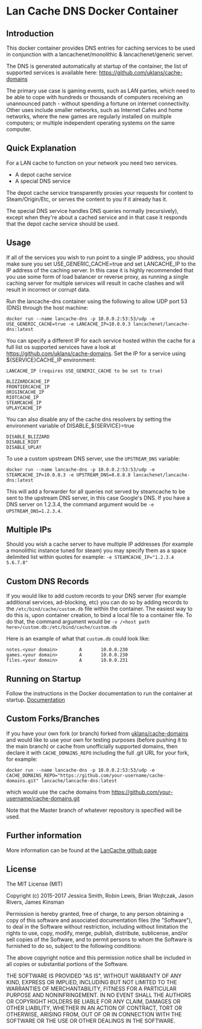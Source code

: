 # Lan Cache DNS Docker Container

## Introduction

This docker container provides DNS entries for caching services to be used in conjunction with a lancachenet/monolithic & lancachenet/generic server.

The DNS is generated automatically at startup of the container, the list of supported services is available here: https://github.com/uklans/cache-domains

The primary use case is gaming events, such as LAN parties, which need to be able to cope with hundreds or thousands of computers receiving an unannounced patch - without spending a fortune on internet connectivity. Other uses include smaller networks, such as Internet Cafes and home networks, where the new games are regularly installed on multiple computers; or multiple independent operating systems on the same computer.

## Quick Explanation

For a LAN cache to function on your network you need two services.
* A depot cache service
* A special DNS service

The depot cache service transparently proxies your requests for content to Steam/Origin/Etc, or serves the content to you if it already has it.

The special DNS service handles DNS queries normally (recursively), except when they're about a cached service and in that case it responds that the depot cache service should be used.

## Usage

If all of the services you wish to run point to a single IP address, you should make sure you set USE_GENERIC_CACHE=true and set LANCACHE_IP to the IP address of the caching server.
In this case it is highly recommended that you use some form of load balancer or reverse proxy, as running a single caching server for multiple services will result in cache clashes and will result in incorrect or corrupt data.

Run the lancache-dns container using the following to allow UDP port 53 (DNS) through the host machine:

```
docker run --name lancache-dns -p 10.0.0.2:53:53/udp -e USE_GENERIC_CACHE=true -e LANCACHE_IP=10.0.0.3 lancachenet/lancache-dns:latest
```

You can specify a different IP for each service hosted within the cache for a full list os supported services have a look at https://github.com/uklans/cache-domains. Set the IP for a service using ${SERVICE}CACHE_IP environment:
```
LANCACHE_IP (requires USE_GENERIC_CACHE to be set to true)

BLIZZARDCACHE_IP
FRONTIERCACHE_IP
ORIGINCACHE_IP
RIOTCACHE_IP
STEAMCACHE_IP
UPLAYCACHE_IP
```

You can also disable any of the cache dns resolvers by setting the environment variable of DISABLE_${SERVICE}=true
```
DISABLE_BLIZZARD
DISABLE_RIOT
DISABLE_UPLAY

```

To use a custom upstream DNS server, use the `UPSTREAM_DNS` variable:

```
docker run --name lancache-dns -p 10.0.0.2:53:53/udp -e STEAMCACHE_IP=10.0.0.3 -e UPSTREAM_DNS=8.8.8.8 lancachenet/lancache-dns:latest
```

This will add a forwarder for all queries not served by steamcache to be sent to the upstream DNS server, in this case Google's DNS.  If
you have a DNS server on 1.2.3.4, the command argument would be `-e UPSTREAM_DNS=1.2.3.4`.

## Multiple IPs

Should you wish a cache server to have multiple IP addresses (for example a monolithic instance tuned for steam) you may specify them as a space delimited list within quotes for example: `-e STEAMCACHE_IP="1.2.3.4 5.6.7.8"`

## Custom DNS Records

If you would like to add custom records to your DNS server (for example additional services, ad-blocking, etc) you can do so by adding records to the `/etc/bind/cache/custom.db` file within the container. The easiest way to do this is, upon container creation, to bind a local file to a container file. To do that, the command argument would be `-v /<host path here>/custom.db:/etc/bind/cache/custom.db`

Here is an example of what that `custom.db` could look like:
```
notes.<your domain>        A       10.0.0.230
games.<your domain>        A       10.0.0.230
files.<your domain>        A       10.0.0.231
```

## Running on Startup

Follow the instructions in the Docker documentation to run the container at startup.
[Documentation](https://docs.docker.com/config/containers/start-containers-automatically/)

## Custom Forks/Branches

If you have your own fork (or branch) forked from [uklans/cache-domains](https://github.com/uklans/cache-domains) and would like to use your own for testing purposes (before pushing it to the main branch) or cache from unofficially supported domains, then declare it with `CACHE_DOMAINS_REPO` including the full .git URL for your fork, for example:
```
docker run --name lancache-dns -p 10.0.0.2:53:53/udp -e CACHE_DOMAINS_REPO="https://github.com/your-username/cache-domains.git" lancache/lancache-dns:latest
```
which would use the cache domains from https://github.com/your-username/cache-domains.git

Note that the Master branch of whatever repository is specified will be used.

## Further information

More information can be found at the [LanCache github page](http://lancache.net)

## License

The MIT License (MIT)

Copyright (c) 2015-2017 Jessica Smith, Robin Lewis, Brian Wojtczak, Jason Rivers, James Kinsman

Permission is hereby granted, free of charge, to any person obtaining a copy
of this software and associated documentation files (the "Software"), to deal
in the Software without restriction, including without limitation the rights
to use, copy, modify, merge, publish, distribute, sublicense, and/or sell
copies of the Software, and to permit persons to whom the Software is
furnished to do so, subject to the following conditions:

The above copyright notice and this permission notice shall be included in
all copies or substantial portions of the Software.

THE SOFTWARE IS PROVIDED "AS IS", WITHOUT WARRANTY OF ANY KIND, EXPRESS OR
IMPLIED, INCLUDING BUT NOT LIMITED TO THE WARRANTIES OF MERCHANTABILITY,
FITNESS FOR A PARTICULAR PURPOSE AND NONINFRINGEMENT. IN NO EVENT SHALL THE
AUTHORS OR COPYRIGHT HOLDERS BE LIABLE FOR ANY CLAIM, DAMAGES OR OTHER
LIABILITY, WHETHER IN AN ACTION OF CONTRACT, TORT OR OTHERWISE, ARISING FROM,
OUT OF OR IN CONNECTION WITH THE SOFTWARE OR THE USE OR OTHER DEALINGS IN
THE SOFTWARE.
